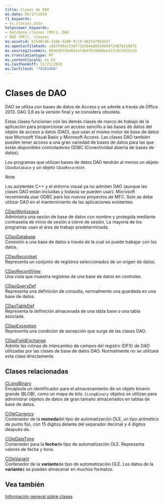 ```yaml
---
title: Clases de DAO
ms.date: 09/17/2019
f1_keywords:
- vc.classes.data
helpviewer_keywords:
- database classes [MFC], DAO
- DAO [MFC], classes
ms.assetid: b15d0cd6-328b-4288-9c19-d037a795db57
ms.openlocfilehash: cdd3fd9a733df73d36441693d049724878219df5
ms.sourcegitcommit: 069e3833bd821e7d64f5c98d0ea41fc0c5d22e53
ms.translationtype: MT
ms.contentlocale: es-ES
ms.lasthandoff: 11/21/2019
ms.locfileid: "74303400"
---
```

# <a name="dao-classes"></a>Clases de DAO

DAO se utiliza con bases de datos de Access y se admite a través de Office 2013. DAO 3,6 es la versión final y se considera obsoleta.

Estas clases funcionan con las demás clases de marco de trabajo de la aplicación para proporcionar un acceso sencillo a las bases de datos del objeto de acceso a datos (DAO), que usan el mismo motor de base de datos que Microsoft Visual Basic y Microsoft Access. Las clases DAO también pueden tener acceso a una gran variedad de bases de datos para las que están disponibles controladores ODBC (Conectividad abierta de bases de datos).

Los programas que utilizan bases de datos DAO tendrán al menos un objeto `CDaoDatabase` y un objeto `CDaoRecordset`.

> [!NOTE]
>  Los asistentes C++ y el entorno visual ya no admiten DAO (aunque las clases DAO están incluidas y todavía se pueden usar). Microsoft recomienda usar ODBC para los nuevos proyectos de MFC. Solo se debe utilizar DAO en el mantenimiento de las aplicaciones existentes.

[CDaoWorkspace](../mfc/reference/cdaoworkspace-class.md)<br/>
Administra una sesión de base de datos con nombre y protegida mediante contraseña de inicio de sesión a cierre de sesión. La mayoría de los programas usan el área de trabajo predeterminada.

[CDaoDatabase](../mfc/reference/cdaodatabase-class.md)<br/>
Conexión a una base de datos a través de la cual se puede trabajar con los datos.

[CDaoRecordset](../mfc/reference/cdaorecordset-class.md)<br/>
Representa un conjunto de registros seleccionados de un origen de datos.

[CDaoRecordView](../mfc/reference/cdaorecordview-class.md)<br/>
Una vista que muestra registros de una base de datos en controles.

[CDaoQueryDef](../mfc/reference/cdaoquerydef-class.md)<br/>
Representa una definición de consulta, normalmente una guardada en una base de datos.

[CDaoTableDef](../mfc/reference/cdaotabledef-class.md)<br/>
Representa la definición almacenada de una tabla base o una tabla asociada.

[CDaoException](../mfc/reference/cdaoexception-class.md)<br/>
Representa una condición de excepción que surge de las clases DAO.

[CDaoFieldExchange](../mfc/reference/cdaofieldexchange-class.md)<br/>
Admite las rutinas de intercambio de campos del registro (DFX) de DAO utilizadas por las clases de base de datos DAO. Normalmente no se utilizará esta clase directamente.

## <a name="related-classes"></a>Clases relacionadas

[CLongBinary](../mfc/reference/clongbinary-class.md)<br/>
Encapsula un identificador para el almacenamiento de un objeto binario grande (BLOB), como un mapa de bits. `CLongBinary` objetos se utilizan para administrar objetos de datos de gran tamaño almacenados en tablas de base de datos.

[COleCurrency](../mfc/reference/colecurrency-class.md)<br/>
Contenedor de la **moneda**del tipo de automatización OLE, un tipo aritmético de punto fijo, con 15 dígitos delante del separador decimal y 4 dígitos después de.

[COleDateTime](../atl-mfc-shared/reference/coledatetime-class.md)<br/>
Contenedor para la **fecha**de tipo de automatización OLE. Representa valores de fecha y hora.

[COleVariant](../mfc/reference/colevariant-class.md)<br/>
Contenedor de la **variante**de tipo de automatización OLE. Los datos de la **variante**s se pueden almacenar en muchos formatos.

## <a name="see-also"></a>Vea también

[Información general sobre clases](../mfc/class-library-overview.md)
